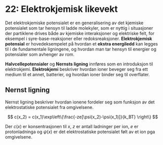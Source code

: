# 22: Elektrokjemisk likevekt

Det elektrokjemiske potensialet er en generalisering av det kjemiske potensialet som tar hensyn til ladde molekyler, som er nyttig i situasjoner der partiklene drives både av kjemiske interaksjoner og elektriske felt, for eksempel i syre-base-reaksjoner eller redoksreaksjoner. **Elektrokjemisk potensial** er hovedeksempelet på hvordan et **ekstra energiledd** kan legges til i de fundamentale ligningene, og hvordan man tar hensyn til energier og potensialer som avhenger av rom.

**Halvcellepotensialer** og **Nernsts ligning** innføres som en introduksjon til elektrokjemi. **Elektrokjemi** beskriver hvordan ioner beveger seg fra ett medium til et annet, batterier, og hvordan ioner binder seg til overflater.

## Nernst ligning

Nernst ligning beskriver hvordan ionene fordeler seg som funksjon av det elektrostatiske potensialet fra omgivelsene.

$$
c(x_2) = c(x_1)\exp\left\{\frac{-ze[\psi(x_2)-\psi(x_1)]}{k_BT} \right\}
$$

Der $c(x)$ er konsentrasjonen til $x$, $z$ er antall ladninger per ion, $e$ er protonladninga og $\psi(x)$ er det elektrostatiske potensialet følt av et ion pga omgivelsene.
